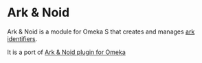 # Ark & Noid

Ark & Noid is a module for Omeka S that creates and manages [ark identifiers].

It is a port of [Ark & Noid plugin for Omeka]

[ark identifiers]: https://n2t.net/e/ark_ids.html
[Ark & Noid plugin for Omeka]: https://github.com/Daniel-KM/Omeka-plugin-ArkAndNoid
